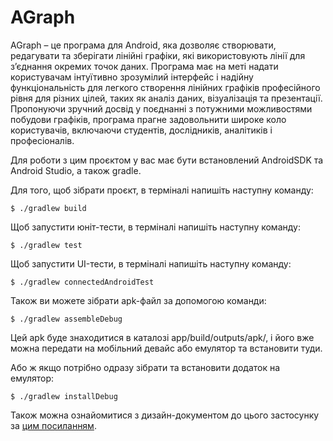 # AGraph
AGraph – це програма для Android, яка дозволяє створювати, редагувати та зберігати лінійні графіки, які використовують лінії для з’єднання окремих точок даних. Програма має на меті надати користувачам інтуїтивно зрозумілий інтерфейс і надійну функціональність для легкого створення лінійних графіків професійного рівня для різних цілей, таких як аналіз даних, візуалізація та презентації. Пропонуючи зручний досвід у поєднанні з потужними можливостями побудови графіків, програма прагне задовольнити широке коло користувачів, включаючи студентів, дослідників, аналітиків і професіоналів.

Для роботи з цим проєктом у вас має бути встановлений AndroidSDK та Android Studio, а також gradle.

Для того, щоб зібрати проєкт, в терміналі напишіть наступну команду:
```
$ ./gradlew build
```
Щоб запустити юніт-тести, в терміналі напишіть наступну команду:
```
$ ./gradlew test
```
Щоб запустити UI-тести, в терміналі напишіть наступну команду:
```
$ ./gradlew connectedAndroidTest
```
Також ви можете зібрати apk-файл за допомогою команди:
```
$ ./gradlew assembleDebug
```
Цей apk буде знаходитися в каталозі app/build/outputs/apk/, і його вже можна передати на мобільний девайс або емулятор та встановити туди.

Або ж якщо потрібно одразу зібрати та встановити додаток на емулятор:
```
$ ./gradlew installDebug
```

Також можна ознайомитися з дизайн-документом до цього застосунку за [цим посиланням](https://docs.google.com/document/d/1If3gdSqWzzEVaw-FXVKD_BM7VYmbRFjaHInh5HzFEOI).
